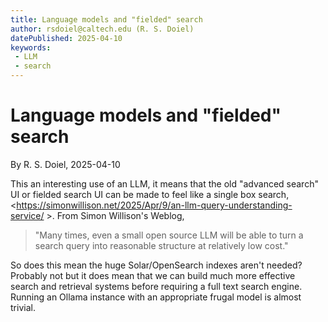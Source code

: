 ```yaml
---
title: Language models and "fielded" search
author: rsdoiel@caltech.edu (R. S. Doiel)
datePublished: 2025-04-10
keywords:
 - LLM
 - search
---
```


# Language models and "fielded" search

By R. S. Doiel, 2025-04-10

This an interesting use of an LLM, it means that the old "advanced search" UI or fielded search UI can be made to feel like a single box search, <https://simonwillison.net/2025/Apr/9/an-llm-query-understanding-service/ >. From Simon Willison's Weblog,

> "Many times, even a small open source LLM will be able to turn a search query into reasonable structure at relatively low cost."

So does this mean the huge Solar/OpenSearch indexes aren't needed?  Probably not but it does mean that we can build much more effective search and retrieval systems before requiring a full text search engine. Running an Ollama instance with an appropriate frugal model is almost trivial.
